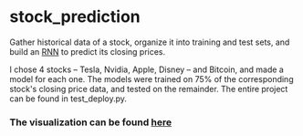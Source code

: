 # stock_prediction

Gather historical data of a stock, organize it into training and test sets, and build an [RNN](https://towardsdatascience.com/illustrated-guide-to-recurrent-neural-networks-79e5eb8049c9) to predict its closing prices.

I chose 4 stocks – Tesla, Nvidia, Apple, Disney – and Bitcoin, and made a model for each one. The models were trained on 75% of the corresponding stock's closing price data, and tested on the remainder. The entire project can be found in test_deploy.py. 

### The visualization can be found [here](https://share.streamlit.io/hzarashid/stock_prediction/main/test_deploy.py) 
